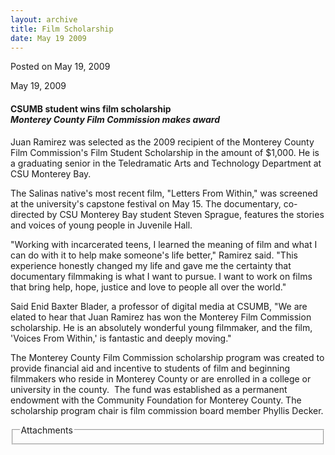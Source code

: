 ```yaml
---
layout: archive
title: Film Scholarship
date: May 19 2009
---
```





<span class="date">Posted on May 19, 2009    </span>
<p>May 19, 2009</p>
<h4>CSUMB student wins film scholarship<br>
<em>Monterey County Film Commission makes award</em></br></h4>
<p>Juan Ramirez was selected as the 2009 recipient of the Monterey
County Film Commission&apos;s Film Student Scholarship in the amount of
$1,000. He is a graduating senior in the Teledramatic Arts and
Technology Department at CSU Monterey Bay.</p>
<p>The Salinas native&apos;s most recent film, &quot;Letters From Within,&quot;
was screened at the university&apos;s capstone festival on May 15. The
documentary, co-directed by CSU Monterey Bay student Steven
Sprague, features the stories and voices of young people in
Juvenile Hall.</p>
<p>&quot;Working with incarcerated teens, I learned the meaning of film
and what I can do with it to help make someone&apos;s life better,&quot;
Ramirez said. &quot;This experience honestly changed my life and gave me
the certainty that documentary filmmaking is what I want to pursue.
I want to work on films that bring help, hope, justice and love to
people all over the world.&quot;</p>
<p>Said Enid Baxter Blader, a professor of digital media at CSUMB,
&quot;We are elated to hear that Juan Ramirez has won the Monterey Film
Commission scholarship. He is an absolutely wonderful young
filmmaker, and the film, &apos;Voices From Within,&apos; is fantastic and
deeply moving.&quot;</p>
<p>The Monterey County Film Commission scholarship program was
created to provide financial aid and incentive to students of film
and beginning filmmakers who reside in Monterey County or are
enrolled in a college or university in the county.&#xA0; The fund
was established as a permanent endowment with the Community
Foundation for Monterey County. The scholarship program chair is
film commission board member Phyllis Decker.</p>
<fieldset class="fieldgroup group-attachments">
<legend>Attachments</legend>
<div class="field field-type-emvideo field-field-attach-video">
<div class="field-items">
<div class="field-item odd">
<div class="emvideo emvideo-video emvideo-"/>
</div>
</div>
</div>
</fieldset>





